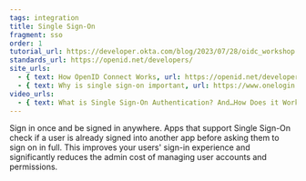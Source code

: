 ```yaml
---
tags: integration
title: Single Sign-On
fragment: sso
order: 1
tutorial_url: https://developer.okta.com/blog/2023/07/28/oidc_workshop
standards_url: https://openid.net/developers/
site_urls:
  - { text: How OpenID Connect Works, url: https://openid.net/developers/how-connect-works/ }
  - { text: Why is single sign-on important, url: https://www.onelogin.com/learn/why-sso-important }
video_urls:
  - { text: What is Single Sign-On Authentication? And…How Does it Work?, url: https://youtube.com/watch?v=Vp6kx4Sd_E0 }
---
```


Sign in once and be signed in anywhere. Apps that support Single Sign-On check if a user is already signed into another app before asking them to sign on in full. This improves your users' sign-in experience and significantly reduces the admin cost of managing user accounts and permissions.
